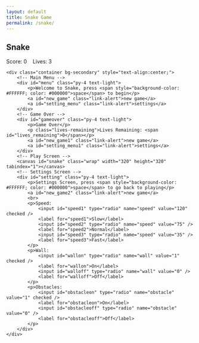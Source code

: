 ```yaml
---
layout: default
title: Snake Game
permalink: /snake/
---
```


<style>
    body {
        /* Optional background or font styling */
    }
    .wrap {
        margin-left: auto;
        margin-right: auto;
    }

    canvas {
        display: none;
        border-style: solid;
        border-width: 10px;
        border-color: #FFFFFF;
        /* Add glowing border */
        box-shadow: 0 0 15px 3px #00FF00AA;
        transition: box-shadow 0.3s ease-in-out;
    }

    canvas:focus {
        outline: none;
        box-shadow: 0 0 25px 6px #00FF00FF; /* stronger glow when focused */
    }

    #gameover p,
    #setting p,
    #menu p {
        font-size: 20px;
        text-shadow: 0 0 5px #00FF00AA;
    }

    #gameover a,
    #setting a,
    #menu a {
        font-size: 30px;
        display: block;
        text-shadow: 0 0 7px #00FF00CC;
    }

    #gameover a:hover,
    #setting a:hover,
    #menu a:hover {
        cursor: pointer;
        text-shadow: 0 0 12px #00FF00FF;
    }

    #gameover a:hover::before,
    #setting a:hover::before,
    #menu a:hover::before {
        content: ">";
        margin-right: 10px;
    }

    #menu {
        display: block;
    }

    #gameover {
        display: none;
    }

    #setting {
        display: none;
    }

    #setting input {
        display: none;
    }

    #setting label {
        cursor: pointer;
        text-shadow: 0 0 5px #00FF00AA;
        transition: background-color 0.3s ease;
    }

    #setting input:checked + label {
        background-color: #FFF;
        color: #000;
        box-shadow: 0 0 10px #00FF00FF;
    }

    /* New UI overhaul for game over and settings */

    #gameover {
        background-color: #111;
        border-radius: 15px;
        padding: 20px;
        max-width: 300px;
        margin: 40px auto;
        box-shadow: 0 0 20px #00FF00CC;
        text-align: center;
    }

    #gameover p {
        font-size: 24px;
        margin-bottom: 15px;
    }

    #gameover .lives-remaining {
        font-size: 18px;
        color: #66FF66;
        margin-bottom: 15px;
        text-shadow: 0 0 8px #00FF00AA;
    }

    #gameover a {
        font-size: 26px;
        margin: 10px 0;
        padding: 10px 0;
        border-radius: 10px;
        background-color: #002200;
        text-decoration: none;
        color: #00FF00;
        display: block;
        box-shadow: 0 0 10px #00FF00CC;
        transition: background-color 0.3s ease;
    }

    #gameover a:hover {
        background-color: #005500;
        box-shadow: 0 0 20px #00FF00FF;
    }

    #setting {
        background-color: #111;
        border-radius: 15px;
        padding: 20px;
        max-width: 400px;
        margin: 40px auto;
        box-shadow: 0 0 20px #00FF00CC;
        color: #00FF00;
        font-family: monospace;
    }

    #setting p {
        margin: 12px 0;
    }

    #setting label {
        display: inline-block;
        margin: 0 15px 10px 0;
        padding: 5px 12px;
        border-radius: 6px;
        border: 1px solid #00FF00;
        box-shadow: 0 0 8px #00FF00AA;
    }

    #setting input:checked + label {
        background-color: #00FF00;
        color: #000;
        box-shadow: 0 0 15px #00FF00FF;
        border-color: #00CC00;
    }

    #setting a {
        font-size: 28px;
        color: #00FF00;
        text-decoration: none;
        display: block;
        margin-top: 20px;
        text-align: center;
        box-shadow: 0 0 10px #00FF00CC;
        border-radius: 10px;
        padding: 10px 0;
    }

    #setting a:hover {
        background-color: #005500;
        box-shadow: 0 0 20px #00FF00FF;
    }
</style>

<h2>Snake</h2>
<div class="container">
    <p class="fs-4">Score: <span id="score_value">0</span> &nbsp;&nbsp; Lives: <span id="lives_value">3</span></p>

    <div class="container bg-secondary" style="text-align:center;">
        <!-- Main Menu -->
        <div id="menu" class="py-4 text-light">
            <p>Welcome to Snake, press <span style="background-color: #FFFFFF; color: #000000">space</span> to begin</p>
            <a id="new_game" class="link-alert">new game</a>
            <a id="setting_menu" class="link-alert">settings</a>
        </div>
        <!-- Game Over -->
        <div id="gameover" class="py-4 text-light">
            <p>Game Over</p>
            <p class="lives-remaining">Lives Remaining: <span id="lives_remaining">0</span></p>
            <a id="new_game1" class="link-alert">new game</a>
            <a id="setting_menu1" class="link-alert">settings</a>
        </div>
        <!-- Play Screen -->
        <canvas id="snake" class="wrap" width="320" height="320" tabindex="1"></canvas>
        <!-- Settings Screen -->
        <div id="setting" class="py-4 text-light">
            <p>Settings Screen, press <span style="background-color: #FFFFFF; color: #000000">space</span> to go back to playing</p>
            <a id="new_game2" class="link-alert">new game</a>
            <br>
            <p>Speed:
                <input id="speed1" type="radio" name="speed" value="120" checked />
                <label for="speed1">Slow</label>
                <input id="speed2" type="radio" name="speed" value="75" />
                <label for="speed2">Normal</label>
                <input id="speed3" type="radio" name="speed" value="35" />
                <label for="speed3">Fast</label>
            </p>
            <p>Wall:
                <input id="wallon" type="radio" name="wall" value="1" checked />
                <label for="wallon">On</label>
                <input id="walloff" type="radio" name="wall" value="0" />
                <label for="walloff">Off</label>
            </p>
            <p>Obstacles:
                <input id="obstacleon" type="radio" name="obstacle" value="1" checked />
                <label for="obstacleon">On</label>
                <input id="obstacleoff" type="radio" name="obstacle" value="0" />
                <label for="obstacleoff">Off</label>
            </p>
        </div>
    </div>
</div>

<script>
    (function () {
        const canvas = document.getElementById("snake");
        const ctx = canvas.getContext("2d");

        const SCREEN_SNAKE = 0;
        const SCREEN_MENU = -1;
        const SCREEN_GAME_OVER = 1;
        const SCREEN_SETTING = 2;

        const screen_snake = document.getElementById("snake");
        const screen_menu = document.getElementById("menu");
        const screen_game_over = document.getElementById("gameover");
        const screen_setting = document.getElementById("setting");

        const button_new_game = document.getElementById("new_game");
        const button_new_game1 = document.getElementById("new_game1");
        const button_new_game2 = document.getElementById("new_game2");
        const button_setting_menu = document.getElementById("setting_menu");
        const button_setting_menu1 = document.getElementById("setting_menu1");

        const ele_score = document.getElementById("score_value");
        const ele_lives = document.getElementById("lives_value");
        const ele_lives_remaining = document.getElementById("lives_remaining");
        const speed_setting = document.getElementsByName("speed");
        const wall_setting = document.getElementsByName("wall");
        const obstacle_setting = document.getElementsByName("obstacle");

        const BLOCK = 10;
        let SCREEN = SCREEN_MENU;
        let snake;
        let snake_dir;
        let snake_next_dir;
        let snake_speed;
        let foods = [];
        let score;
        let wall;
        let obstacles = [];
        let obstaclesEnabled;
        let lives;

        let gameInterval = null;

        const OBSTACLE_COUNT = 8;
        const FOOD_COUNT = 5;

        let showScreen = function (screen_opt) {
            SCREEN = screen_opt;
            screen_snake.style.display = (screen_opt === SCREEN_SNAKE || screen_opt === SCREEN_GAME_OVER) ? "block" : "none";
            screen_menu.style.display = (screen_opt === SCREEN_MENU) ? "block" : "none";
            screen_game_over.style.display = (screen_opt === SCREEN_GAME_OVER) ? "block" : "none";
            screen_setting.style.display = (screen_opt === SCREEN_SETTING) ? "block" : "none";
        };

        window.onload = function () {
            button_new_game.onclick = () => newGame();
            button_new_game1.onclick = () => newGame();
            button_new_game2.onclick = () => newGame();
            button_setting_menu.onclick = () => showScreen(SCREEN_SETTING);
            button_setting_menu1.onclick = () => showScreen(SCREEN_SETTING);

            // Initialize speed and event listeners
            setSnakeSpeed(120); // Default slow speed
            for (let i = 0; i < speed_setting.length; i++) {
                speed_setting[i].addEventListener("click", function () {
                    if (speed_setting[i].checked) {
                        setSnakeSpeed(parseInt(speed_setting[i].value));
                        startGameLoop();
                    }
                });
            }

            setWall(1);
            for (let i = 0; i < wall_setting.length; i++) {
                wall_setting[i].addEventListener("click", function () {
                    if (wall_setting[i].checked) setWall(wall_setting[i].value);
                });
            }

            // Obstacle toggle
            setObstacles(true);
            for (let i = 0; i < obstacle_setting.length; i++) {
                obstacle_setting[i].addEventListener("click", function () {
                    if (obstacle_setting[i].checked) {
                        setObstacles(obstacle_setting[i].value === "1");
                        if (SCREEN === SCREEN_SNAKE) {
                            generateObstacles();
                        }
                    }
                });
            }

            window.addEventListener("keydown", function (evt) {
                if (evt.code === "Space") {
                    if (SCREEN !== SCREEN_SNAKE) newGame();
                    else showScreen(SCREEN_SNAKE);
                }
            }, true);
        };

        let mainLoop = function () {
            let _x = snake[0].x;
            let _y = snake[0].y;
            snake_dir = snake_next_dir;

            switch (snake_dir) {
                case 0: _y--; break;
                case 1: _x++; break;
                case 2: _y++; break;
                case 3: _x--; break;
            }

            // Add new head position first
            snake.unshift({ x: _x, y: _y });

            // Check collisions
            if (checkCollision()) {
                lives--;
                altLives(lives);
                if (lives <= 0) {
                    gameOver();
                    return;
                }
                // Reset snake position & direction after losing life
                resetSnake();
                return;
            }

            // Check if snake eats food
            let ateFoodIndex = -1;
            for (let i = 0; i < foods.length; i++) {
                if (snake[0].x === foods[i].x && snake[0].y === foods[i].y) {
                    ateFoodIndex = i;
                    break;
                }
            }

            if (ateFoodIndex !== -1) {
                score += 1;
                altScore(score);
                // Remove eaten food and generate new one
                foods.splice(ateFoodIndex, 1);
                generateFood();
            } else {
                // Remove tail if not eating
                snake.pop();
            }

            draw();
        };

        let checkCollision = function () {
            let head = snake[0];

            // Wall collision
            if (wall) {
                if (head.x < 0 || head.x >= canvas.width / BLOCK ||
                    head.y < 0 || head.y >= canvas.height / BLOCK) {
                    return true;
                }
            } else {
                // Wrap around edges
                if (head.x < 0) head.x = (canvas.width / BLOCK) - 1;
                if (head.x >= canvas.width / BLOCK) head.x = 0;
                if (head.y < 0) head.y = (canvas.height / BLOCK) - 1;
                if (head.y >= canvas.height / BLOCK) head.y = 0;
                snake[0] = head;
            }

            // Self collision
            for (let i = 1; i < snake.length; i++) {
                if (head.x === snake[i].x && head.y === snake[i].y) return true;
            }

            // Obstacle collision
            if (obstaclesEnabled) {
                for (let i = 0; i < obstacles.length; i++) {
                    if (head.x === obstacles[i].x && head.y === obstacles[i].y) return true;
                }
            }

            return false;
        };

        let resetSnake = function () {
            snake = [
                { x: 12, y: 12 },
                { x: 11, y: 12 },
                { x: 10, y: 12 }
            ];
            snake_dir = 1; // moving right
            snake_next_dir = 1;
        };

        let newGame = function () {
            score = 0;
            altScore(score);
            lives = 3;
            altLives(lives);

            resetSnake();

            // Generate foods
            foods = [];
            for (let i = 0; i < FOOD_COUNT; i++) {
                generateFood();
            }

            // Generate obstacles
            generateObstacles();

            showScreen(SCREEN_SNAKE);

            startGameLoop();

            canvas.focus();
        };

        let gameOver = function () {
            showScreen(SCREEN_GAME_OVER);
            ele_lives_remaining.innerText = lives;
            clearInterval(gameInterval);
            gameInterval = null;
        };

        let startGameLoop = function () {
            if (gameInterval !== null) {
                clearInterval(gameInterval);
            }
            gameInterval = setInterval(mainLoop, snake_speed);
        };

        let generateFood = function () {
            let fx = Math.floor(Math.random() * (canvas.width / BLOCK));
            let fy = Math.floor(Math.random() * (canvas.height / BLOCK));

            // Make sure food does not spawn on snake, obstacles, or existing foods
            while (onSnake(fx, fy) || (obstaclesEnabled && onObstacle(fx, fy)) || onFood(fx, fy)) {
                fx = Math.floor(Math.random() * (canvas.width / BLOCK));
                fy = Math.floor(Math.random() * (canvas.height / BLOCK));
            }
            foods.push({ x: fx, y: fy });
        };

        let onSnake = function (x, y) {
            for (let i = 0; i < snake.length; i++) {
                if (snake[i].x === x && snake[i].y === y) return true;
            }
            return false;
        };

        let onObstacle = function (x, y) {
            for (let i = 0; i < obstacles.length; i++) {
                if (obstacles[i].x === x && obstacles[i].y === y) return true;
            }
            return false;
        };

        let onFood = function (x, y) {
            for (let i = 0; i < foods.length; i++) {
                if (foods[i].x === x && foods[i].y === y) return true;
            }
            return false;
        };

        let generateObstacles = function () {
            obstacles = [];
            if (!obstaclesEnabled) return;
            for (let i = 0; i < OBSTACLE_COUNT; i++) {
                let ox = Math.floor(Math.random() * (canvas.width / BLOCK));
                let oy = Math.floor(Math.random() * (canvas.height / BLOCK));
                while (onSnake(ox, oy) || onFood(ox, oy) || onObstacle(ox, oy)) {
                    ox = Math.floor(Math.random() * (canvas.width / BLOCK));
                    oy = Math.floor(Math.random() * (canvas.height / BLOCK));
                }
                obstacles.push({ x: ox, y: oy });
            }
        };

        let altScore = function (val) {
            ele_score.innerText = val;
        };

        let altLives = function (val) {
            ele_lives.innerText = val;
            ele_lives_remaining.innerText = val;
        };

        let setSnakeSpeed = function (speed) {
            snake_speed = speed;
            startGameLoop();
        };

        let setWall = function (val) {
            wall = Number(val);
        };

        let setObstacles = function (val) {
            obstaclesEnabled = (val === true || val === "1");
            if (!obstaclesEnabled) obstacles = [];
        };

        // Draw snake, food, obstacles
        let draw = function () {
            // Clear canvas
            ctx.fillStyle = "black";
            ctx.fillRect(0, 0, canvas.width, canvas.height);

            // Draw obstacles
            ctx.fillStyle = "#444444";
            for (let i = 0; i < obstacles.length; i++) {
                ctx.fillRect(obstacles[i].x * BLOCK, obstacles[i].y * BLOCK, BLOCK, BLOCK);
            }

            // Draw foods - glowing red circles
            for (let i = 0; i < foods.length; i++) {
                let foodX = foods[i].x * BLOCK + BLOCK / 2;
                let foodY = foods[i].y * BLOCK + BLOCK / 2;
                let radius = BLOCK / 2 - 1;

                // Glow effect with shadow
                ctx.beginPath();
                ctx.shadowColor = "red";
                ctx.shadowBlur = 8;
                ctx.fillStyle = "red";
                ctx.arc(foodX, foodY, radius, 0, 2 * Math.PI);
                ctx.fill();
                ctx.shadowBlur = 0;
                ctx.closePath();
            }

            // Draw snake
            for (let i = 0; i < snake.length; i++) {
                ctx.fillStyle = (i === 0) ? "#00FF00" : "#00AA00";
                ctx.fillRect(snake[i].x * BLOCK, snake[i].y * BLOCK, BLOCK, BLOCK);
            }
        };

        window.addEventListener("keydown", function (evt) {
            switch (evt.keyCode) {
                case 37: // left arrow
                    if (snake_dir !== 1) snake_next_dir = 3;
                    break;
                case 38: // up arrow
                    if (snake_dir !== 2) snake_next_dir = 0;
                    break;
                case 39: // right arrow
                    if (snake_dir !== 3) snake_next_dir = 1;
                    break;
                case 40: // down arrow
                    if (snake_dir !== 0) snake_next_dir = 2;
                    break;
            }
        }, true);
    })();
</script>
